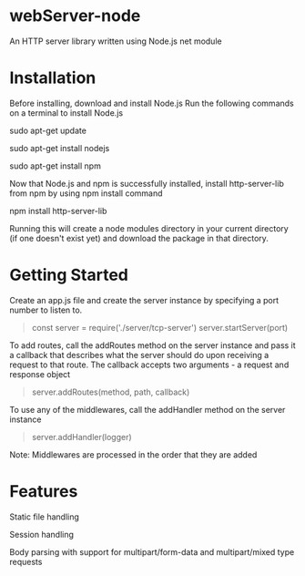 # webServer-node
An HTTP server library written using Node.js net module 

# Installation
Before installing, download and install Node.js 
Run the following commands on a terminal to install Node.js

sudo apt-get update

sudo apt-get install nodejs

sudo apt-get install npm

Now that Node.js and npm is successfully installed, install http-server-lib from npm by using npm install command

npm install http-server-lib

Running this will create a node modules directory in your current directory (if one doesn't exist yet) and download the package in that directory.

# Getting Started
Create an app.js file and create the server instance by specifying a port number to listen to. 

> const server = require('./server/tcp-server')
> server.startServer(port)

To add routes, call the addRoutes method on the server instance and pass it a callback that describes what the server should do upon receiving a request to that route. The callback accepts two arguments - a request and response object

> server.addRoutes(method, path, callback)

To use any of the middlewares, call the addHandler method on the server instance

> server.addHandler(logger)

Note: Middlewares are processed in the order that they are added

# Features

Static file handling

Session handling

Body parsing with support for multipart/form-data and multipart/mixed type requests
